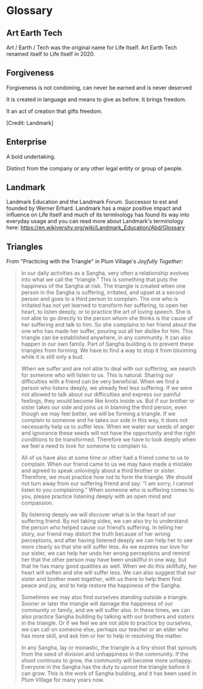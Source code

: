 # Glossary

## Art Earth Tech

Art / Earth / Tech was the original name for Life Itself. Art Earth Tech renamed itself to Life Itself in 2020.

## Forgiveness

Forgiveness is not condoning, can never be earned and is never deserved

It is created in language and means to give as before. It brings freedom.

It an act of creation that gifts freedom.

[Credit: Landmark]

## Enterprise

A bold undertaking.

Distinct from the company or any other legal entity or group of people.

## Landmark

Landmark Education and the Landmark Forum. Successor to est and founded by Werner Erhard. Landmark has a major positive impact and influence on Life Itself and much of its terminology has found its way into everyday usage and you can read more about Landmark's terminology here: https://en.wikiversity.org/wiki/Landmark_Education/Abd/Glossary

## Triangles

From "Practicing with the Triangle" in Plum Village's *Joyfully Together*:
 
> In our daily activities as a Sangha, very often a relationship evolves into what we call the “triangle.” This is something that puts the happiness of the Sangha at risk. The triangle is created when one person in the Sangha is suffering, irritated, and upset at a second person and goes to a third person to complain. The one who is irritated has not yet learned to transform her suffering, to open her heart, to listen deeply, or to practice the art of loving speech. She is not able to go directly to the person whom she thinks is the cause of her suffering and talk to him. So she complains to her friend about the one who has made her suffer, pouring out all her dislike for him. This triangle can be established anywhere, in any community. It can also happen in our own family. Part of Sangha building is to prevent these triangles from forming. We have to find a way to stop it from blooming while it is still only a bud.
> 
> When we suffer and are not able to deal with our suffering, we search for someone who will listen to us. This is natural. Sharing our difficulties with a friend can be very beneficial. When we find a person who listens deeply, we already feel less suffering. If we were not allowed to talk about our difficulties and express our painful feelings, they would become like knots inside us. But if our brother or sister takes our side and joins us in blaming the third person, even though we may feel better, we will be forming a triangle. If we complain to someone and he takes our side in this way, it does not necessarily help us to suffer less. When we water our seeds of anger and ignorance these seeds will not have the opportunity and the right conditions to be transformed. Therefore we have to look deeply when we feel a need to look for someone to complain to.
> 
> All of us have also at some time or other had a friend come to us to complain. When our friend came to us we may have made a mistake and agreed to speak unlovingly about a third brother or sister. Therefore, we must practice how not to form the triangle. We should not turn away from our suffering friend and say: “I am sorry, I cannot listen to you complaining.” When someone who is suffering comes to you, please practice listening deeply with an open mind and compassion.
> 
> By listening deeply we will discover what is in the heart of our suffering friend. By not taking sides, we can also try to understand the person who helped cause our friend’s suffering. In telling her story, our friend may distort the truth because of her wrong perceptions, and after having listened deeply we can help her to see more clearly so that she will suffer less. As we express our love for our sister, we can help her undo her wrong perceptions and remind her that the other person may have been unskillful in one way, but that he has many good qualities as well. When we do this skillfully, her heart will soften and she will suffer less. We can also suggest that our sister and brother meet together, with us there to help them find peace and joy, and to help restore the happiness of the Sangha.
> 
> Sometimes we may also find ourselves standing outside a triangle. Sooner or later the triangle will damage the happiness of our community or family, and we will suffer also. In these times, we can also practice Sangha building by talking with our brothers and sisters in the triangle. Or if we feel we are not able to practice by ourselves, we can call on someone else, perhaps our teacher or an elder who has more skill, and ask him or her to help in resolving the matter.
> 
> In any Sangha, lay or monastic, the triangle is a tiny shoot that sprouts from the seed of division and unhappiness in the community. If the shoot continues to grow, the community will become more unhappy. Everyone in the Sangha has the duty to uproot the triangle before it can grow. This is the work of Sangha building, and it has been used in Plum Village for many years now.
